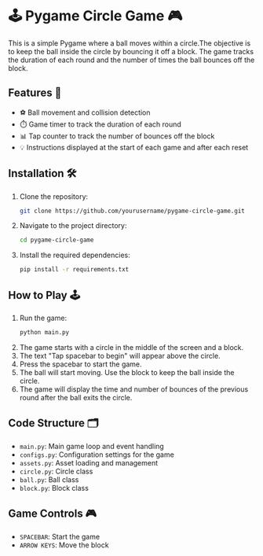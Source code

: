 # 🕹️ Pygame Circle Game 🎮

This is a simple Pygame where a ball moves within a circle.The objective is to keep the ball inside the circle by bouncing it off a block. The game tracks the duration of each round and the number of times the ball bounces off the block.

## Features 🌟

- ⚽ Ball movement and collision detection
- ⏱️ Game timer to track the duration of each round
- 📊 Tap counter to track the number of bounces off the block
- 💡 Instructions displayed at the start of each game and after each reset

## Installation 🛠️

1. Clone the repository:
    ```sh
    git clone https://github.com/yourusername/pygame-circle-game.git
    ```
2. Navigate to the project directory:
    ```sh
    cd pygame-circle-game
    ```
3. Install the required dependencies:
    ```sh
    pip install -r requirements.txt
    ```

## How to Play 🕹️

1. Run the game:
    ```sh
    python main.py
    ```
2. The game starts with a circle in the middle of the screen and a block.
3. The text "Tap spacebar to begin" will appear above the circle.
4. Press the spacebar to start the game.
5. The ball will start moving. Use the block to keep the ball inside the circle.
6. The game will display the time and number of bounces of the previous round after the ball exits the circle.

## Code Structure 🗂️

- `main.py`: Main game loop and event handling
- `configs.py`: Configuration settings for the game
- `assets.py`: Asset loading and management
- `circle.py`: Circle class
- `ball.py`: Ball class
- `block.py`: Block class

## Game Controls 🎮

- `SPACEBAR`: Start the game
- `ARROW KEYS`: Move the block
